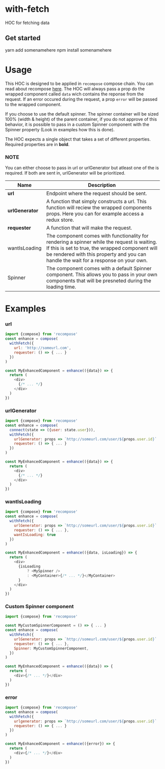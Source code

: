 # with-fetch

HOC for fetching data

## Get started

yarn add somenamehere
npm install somenamehere

# Usage

This HOC is designed to be applied in `recompose` compose chain. You can read about recompose [here]().
The HOC will always pass a prop do the wrapped component called `data` wich contains the reponse from the request. If an error occured during the request, a prop `error` will be passed to the wrapped component.

If you choose to use the default spinner. The spinner container will be sized 100% (width & height) of the parent container, if you do not approve of this behavior, it is possible to pass in a custom Spinner component with the Spinner property (Look in examples how this is done).

The HOC expects a single object that takes a set of different properties. Required properties are in **bold**.

### NOTE

You can either choose to pass in url or urlGenerator but atleast one of the is required. If both are sent in, urlGenerator will be prioritized.

| Name             | Description                                                                                                                                                                                                                            |
| ---------------- | -------------------------------------------------------------------------------------------------------------------------------------------------------------------------------------------------------------------------------------- |
| **url**          | Endpoint where the request should be sent.                                                                                                                                                                                             |
| **urlGenerator** | A function that simply constructs a url. This function will reciew the wrapped components props. Here you can for example access a redux store.                                                                                        |
| **requester**    | A function that will make the request.                                                                                                                                                                                                 |
| wantIsLoading    | The component comes with functionality for rendering a spinner while the request is waiting. If this is set to true, the wrapped component will be rendered with this property and you can handle the wait for a response on your own. |
| Spinner          | The component comes with a default Spinner component. This allows you to pass in your own components that will be presneted during the loading time.                                                                                   |

# Examples

### url

```js
import {compose} from 'recompose'
const enhance = compose(
  withFetch({
    url: 'http://someurl.com',
    requester: () => { ... }
  })
)

const MyEnhancedComponent = enhance(({data}) => {
  return (
    <div>
      {/* ... */}
    </div>
  )
})
```

### urlGenerator

```js
import {compose} from 'recompose'
const enhance = compose(
  connect(state => ({user: state.user})),
  withFetch({
    urlGenerator: props => `http://someurl.com/user/${props.user.id}`
    requester: () => { ... }
  })
)

const MyEnhancedComponent = enhance(({data}) => {
  return (
    <div>
      {/* ... */}
    </div>
  )
})
```

### wantIsLoading

```js
import {compose} from 'recompose'
const enhance = compose(
  withFetch({
    urlGenerator: props => `http://someurl.com/user/${props.user.id}`
    requester: () => { ... },
    wantIsLoading: true
  })
)

const MyEnhancedComponent = enhance(({data, isLoading}) => {
  return (
    <div>
      {isLoading
          ? <MySpinner />
          : <MyContainer>{/* ... */}</MyContainer>
      }
    </div>
  )
})
```

### Custom Spinner component

```js
import {compose} from 'recompose'

const MyCustomSpinnerComponent = () => { ... }
const enhance = compose(
  withFetch({
    urlGenerator: props => `http://someurl.com/user/${props.user.id}`
    requester: () => { ... },
    Spinner: MyCustomSpinnerComponent,
  })
)

const MyEnhancedComponent = enhance(({data}) => {
  return (
    <div>{/* ... */}</div>
  )
})
```

### error

```js
import {compose} from 'recompose'
const enhance = compose(
  withFetch({
    urlgenerator: props => `http://someurl.com/user/${props.user.id}`
    requester: () => { ... }
  })
)

const MyEnhancedComponent = enhance(({error}) => {
  return (
    <div>{/* ... */}</div>
  )
})
```
